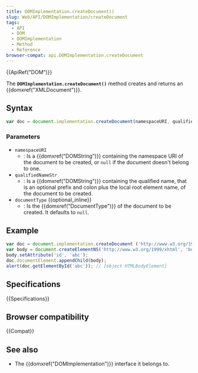 ```yaml
---
title: DOMImplementation.createDocument()
slug: Web/API/DOMImplementation/createDocument
tags:
  - API
  - DOM
  - DOMImplementation
  - Method
  - Reference
browser-compat: api.DOMImplementation.createDocument
---
```

{{ApiRef("DOM")}}

The **`DOMImplementation.createDocument()`** method creates and
returns an {{domxref("XMLDocument")}}.

## Syntax

```js
var doc = document.implementation.createDocument(namespaceURI, qualifiedNameStr, documentType);
```

### Parameters

- `namespaceURI`
  - : Is a {{domxref("DOMString")}} containing the namespace URI of the document to be
    created, or `null` if the document doesn't belong to one.
- `qualifiedNameStr`
  - : Is a {{domxref("DOMString")}} containing the qualified name, that is an optional
    prefix and colon plus the local root element name, of the document to be created.
- `documentType` {{optional_inline}}
  - : Is the {{domxref("DocumentType")}} of the document to be created. It defaults to
    `null`.

## Example

```js
var doc = document.implementation.createDocument ('http://www.w3.org/1999/xhtml', 'html', null);
var body = document.createElementNS('http://www.w3.org/1999/xhtml', 'body');
body.setAttribute('id', 'abc');
doc.documentElement.appendChild(body);
alert(doc.getElementById('abc')); // [object HTMLBodyElement]
```

## Specifications

{{Specifications}}

## Browser compatibility

{{Compat}}

## See also

- The {{domxref("DOMImplementation")}} interface it belongs to.
